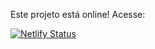 Este projeto está online! Acesse:

[![Netlify Status](https://api.netlify.com/api/v1/badges/eb679986-f55d-48be-8301-2e58a0b58ff6/deploy-status)](https://app.netlify.com/sites/calculadora-saudavel/deploys)
